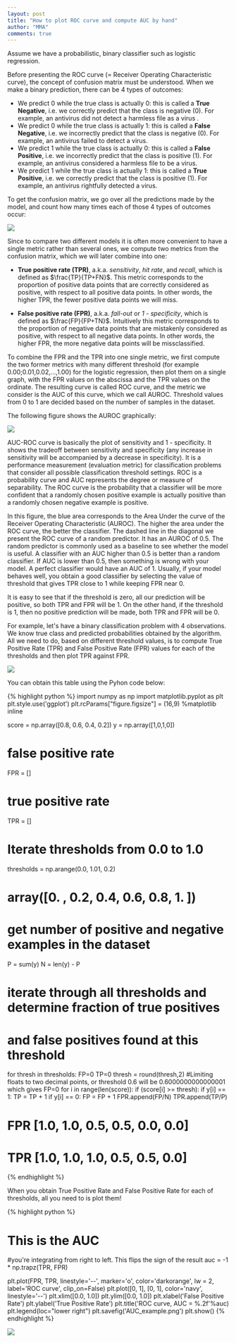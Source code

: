```yaml
---
layout: post
title: "How to plot ROC curve and compute AUC by hand"
author: "MMA"
comments: true
---
```


Assume we have a probabilistic, binary classifier such as logistic regression.

Before presenting the ROC curve (= Receiver Operating Characteristic curve), the concept of confusion matrix must be understood. When we make a binary prediction, there can be 4 types of outcomes:

* We predict 0 while the true class is actually 0: this is called a **True Negative**, i.e. we correctly predict that the class is negative (0). For example, an antivirus did not detect a harmless file as a virus .
* We predict 0 while the true class is actually 1: this is called a **False Negative**, i.e. we incorrectly predict that the class is negative (0). For example, an antivirus failed to detect a virus.
* We predict 1 while the true class is actually 0: this is called a **False Positive**, i.e. we incorrectly predict that the class is positive (1). For example, an antivirus considered a harmless file to be a virus.
* We predict 1 while the true class is actually 1: this is called a **True Positive**, i.e. we correctly predict that the class is positive (1). For example, an antivirus rightfully detected a virus.

To get the confusion matrix, we go over all the predictions made by the model, and count how many times each of those 4 types of outcomes occur:

![](https://github.com/mmuratarat/mmuratarat.github.io/blob/master/_posts/images/Screen%20Shot%202019-10-01%20at%2010.48.20.png?raw=true)

Since to compare two different models it is often more convenient to have a single metric rather than several ones, we compute two metrics from the confusion matrix, which we will later combine into one:

* **True positive rate (TPR)**, a.k.a. _sensitivity_, _hit rate_, and _recall_, which is defined as $\frac{TP}{TP+FN}$. This metric corresponds to the proportion of positive data points that are correctly considered as positive, with respect to all positive data points. In other words, the higher TPR, the fewer positive data points we will miss.

* **False positive rate (FPR)**, a.k.a. _fall-out_ or _1 - specificity_, which is defined as $\frac{FP}{FP+TN}$. Intuitively this metric corresponds to the proportion of negative data points that are mistakenly considered as positive, with respect to all negative data points. In other words, the higher FPR, the more negative data points will be missclassified.

To combine the FPR and the TPR into one single metric, we first compute the two former metrics with many different threshold (for example 0.00;0.01,0.02,…,1.00) for the logistic regression, then plot them on a single graph, with the FPR values on the abscissa and the TPR values on the ordinate. The resulting curve is called ROC curve, and the metric we consider is the AUC of this curve, which we call AUROC. Threshold values from 0 to 1 are decided based on the number of samples in the dataset. 

The following figure shows the AUROC graphically:

![](https://github.com/mmuratarat/mmuratarat.github.io/blob/master/_posts/images/9NpXJ.png?raw=true)

AUC-ROC curve is basically the plot of sensitivity and 1 - specificity. It shows the tradeoff between sensitivity and specificity (any increase in sensitivity will be accompanied by a decrease in specificity). It is a performance measurement (evaluation metric) for classification problems that consider all possible classification threshold settings. ROC is a probability curve and AUC represents the degree or measure of separability. The ROC curve is the probability that a classifier will be more confident that a randomly chosen positive example is actually positive than a randomly chosen negative example is positive.

In this figure, the blue area corresponds to the Area Under the curve of the Receiver Operating Characteristic (AUROC). The higher the area under the ROC curve, the better the classifier. The dashed line in the diagonal we present the ROC curve of a random predictor. It has an AUROC of 0.5. The random predictor is commonly used as a baseline to see whether the model is useful. A classifier with an AUC higher than 0.5 is better than a random classifier. If AUC is lower than 0.5, then something is wrong with your model. A perfect classifier would have an AUC of 1. Usually, if your model behaves well, you obtain a good classifier by selecting the value of threshold that gives TPR close to 1 while keeping FPR near 0. 

It is easy to see that if the threshold is zero, all our prediction will be positive, so both TPR and FPR will be 1. On the other hand, if the threshold is 1, then no positive prediction will be made, both TPR and FPR will be 0. 

For example, let's have a binary classification problem with 4 observations. We know true class and predicted probabilities obtained by the algorithm. All we need to do, based on different threshold values, is to compute True Positive Rate (TPR) and False Positive Rate (FPR) values for each of the thresholds and then plot TPR against FPR.

![](https://github.com/mmuratarat/mmuratarat.github.io/blob/master/_posts/images/Screen%20Shot%202019-10-01%20at%2011.09.09.png?raw=true)

You can obtain this table using the Pyhon code below:

{% highlight python %}
import numpy as np
import matplotlib.pyplot as plt
plt.style.use('ggplot')
plt.rcParams["figure.figsize"] = (16,9)
%matplotlib inline

score = np.array([0.8, 0.6, 0.4, 0.2])
y = np.array([1,0,1,0])

# false positive rate
FPR = []
# true positive rate
TPR = []
# Iterate thresholds from 0.0 to 1.0
thresholds = np.arange(0.0, 1.01, 0.2)
# array([0. , 0.2, 0.4, 0.6, 0.8, 1. ])

# get number of positive and negative examples in the dataset
P = sum(y)
N = len(y) - P

# iterate through all thresholds and determine fraction of true positives
# and false positives found at this threshold
for thresh in thresholds:
    FP=0
    TP=0
    thresh = round(thresh,2) #Limiting floats to two decimal points, or threshold 0.6 will be 0.6000000000000001 which gives FP=0
    for i in range(len(score)):
        if (score[i] >= thresh):
            if y[i] == 1:
                TP = TP + 1
            if y[i] == 0:
                FP = FP + 1
    FPR.append(FP/N)
    TPR.append(TP/P)
    
# FPR [1.0, 1.0, 0.5, 0.5, 0.0, 0.0]
# TPR [1.0, 1.0, 1.0, 0.5, 0.5, 0.0]

{% endhighlight %}

When you obtain True Positive Rate and False Positive Rate for each of thresholds, all you need to is plot them!

{% highlight python %}
# This is the AUC
#you're integrating from right to left. This flips the sign of the result
auc = -1 * np.trapz(TPR, FPR)

plt.plot(FPR, TPR, linestyle='--', marker='o', color='darkorange', lw = 2, label='ROC curve', clip_on=False)
plt.plot([0, 1], [0, 1], color='navy', linestyle='--')
plt.xlim([0.0, 1.0])
plt.ylim([0.0, 1.0])
plt.xlabel('False Positive Rate')
plt.ylabel('True Positive Rate')
plt.title('ROC curve, AUC = %.2f'%auc)
plt.legend(loc="lower right")
plt.savefig('AUC_example.png')
plt.show()
{% endhighlight %}

![](https://github.com/mmuratarat/mmuratarat.github.io/blob/master/_posts/images/AUC_example.png?raw=true)
